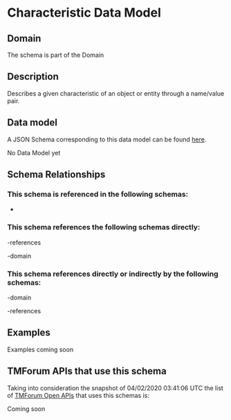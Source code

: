 # Characteristic Data Model

## Domain

The  schema is part of the  Domain

## Description

Describes a given characteristic of an object or entity through a name/value pair.

## Data model

A JSON Schema corresponding to this data model can be found
[here](https://github.com/tmforum-rand/schemas/blob/candidates/Common/Characteristic.schema.json).

No Data Model yet

## Schema Relationships

### This schema is referenced in the following schemas:

-

### This schema references the following schemas directly:

-references

-domain

### This schema references directly or indirectly by the following schemas:

-domain

-references



## Examples

Examples coming soon

## TMForum APIs that use this schema

Taking into consideration the snapshot of 04/02/2020 03:41:06 UTC the list of [TMForum Open APIs](https://www.tmforum.org/open-apis/) that uses this schemas is:

Coming soon